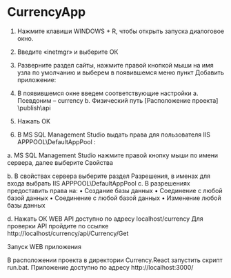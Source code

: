 # CurrencyApp

1.	Нажмите клавиши WINDOWS + R, чтобы открыть запуска диалоговое окно.
2.	Введите «inetmgr» и выберите ОК
3.	Разверните раздел сайты, нажмите правой кнопкой мыши на имя узла по умолчанию и выберем в появившемся меню пункт Добавить приложение:
 

4.	В появившемся окне введем соответствующие настройки
a.	Псевдоним – currency
b.	Физический путь [Расположение проекта] \publish\api
 
 
5.	Нажать OK

6.	В MS SQL Management Studio выдать права для пользователя IIS APPPOOL\DefaultAppPool :

a.	MS SQL Management Studio  нажмите правой кнопку мыши по имени сервера, далее выберите Свойства 
 
b.	В свойствах сервера выберите раздел Разрешения, в именах для входа выбрать IIS APPPOOL\DefaultAppPool 
c.	В разрешениях предоставить права на:
•	Создание базы данных
•	Соединение с любой базой данных
•	Соединение с любой базой данных
•	Изменение любой базы данных
 
d.	Нажать ОК
WEB API доступно по адресу localhost/currency
Для проверки API пройдите по ссылке http://localhost/currency/api/Currency/Get
 

Запуск WEB приложения

В расположении проекта в директории Currency.React запустить cкрипт  run.bat.
Приложение доступно по адресу http://localhost:3000/
